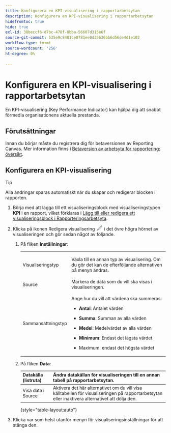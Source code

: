 ```yaml
---
title: Konfigurera en KPI-visualisering i rapportarbetsytan
description: Konfigurera en KPI-visualisering i rapportarbetsytan
hidefromtoc: true
hide: true
exl-id: 38beccf6-d7bc-478f-8bba-56607d315e6f
source-git-commit: 535e9c8481ce0781ee0d35636bb6d56de4d1e102
workflow-type: tm+mt
source-wordcount: '256'
ht-degree: 0%

---
```


# Konfigurera en KPI-visualisering i rapportarbetsytan

En KPI-visualisering (Key Performance Indicator) kan hjälpa dig att snabbt förmedla organisationens aktuella prestanda.

## Förutsättningar

Innan du börjar måste du registrera dig för betaversionen av Reporting Canvas. Mer information finns i [Betaversion av arbetsyta för rapportering: översikt](/help/quicksilver/product-announcements/betas/canvas-dashboards-beta/reporting-canvas-beta-overview.md).

## Konfigurera en KPI-visualisering

>[!TIP]
>
>Alla ändringar sparas automatiskt när du skapar och redigerar blocken i rapporten.

1. Börja med att lägga till ett visualiseringsblock med visualiseringstypen **KPI** i en rapport, vilket förklaras i [Lägg till eller redigera ett visualiseringsblock i Rapporteringsarbetsyta](../../../reports-and-dashboards/reporting-canvas/visualization-blocks/add-or-edit-report-visualization.md).

1. Klicka på ikonen Redigera visualisering ![](assets/edit-icon.png) i det övre högra hörnet av visualiseringen och gör sedan något av följande.

   1. På fliken **Inställningar**:

      <table style="table-layout:auto">
       <col>
       <col>
       <tbody>
        <tr>
         <td role="rowheader">Visualiseringstyp</td>
         <td><p>Växla till en annan typ av visualisering. Om du gör det kan de efterföljande alternativen på menyn ändras.</p></td>
        </tr>
        <tr>
         <td role="rowheader">Source</td>
         <td>Markera de data som du vill ska visas i visualiseringen.</td>
        </tr>
        <tr>
         <td role="rowheader">Sammansättningstyp</td>
         <td><p> Ange hur du vill att värdena ska summeras:</p>
          <ul>
           <li><p><b>Antal</b>: Antalet värden</p></li>
           <li><p><b>Summa</b>: Summan av alla värden </p></li>
           <li><p><b>Medel</b>: Medelvärdet av alla värden</p></li>
           <li><p><b>Minimum</b>: Endast det lägsta värdet</p></li>
           <li><p>Maximum: endast det högsta värdet</p></li>
          </ul></td>
        </tr>
       </tbody>
      </table>

   1. På fliken **Data**:

      | Datakälla (listruta) | Ändra datakällan för visualiseringen till en annan tabell på rapportarbetsytan. |
      |---|---|
      | Visa data i Source | Aktivera det här alternativet om du vill visa källtabellen för visualiseringen på rapportarbetsytan eller inaktivera alternativet att dölja den. |

      {style="table-layout:auto"}

      <!--   
      NOLAN-FLAG: convert table to html. 
      -->

1. Klicka var som helst utanför menyn för visualiseringsinställningar för att stänga den.
